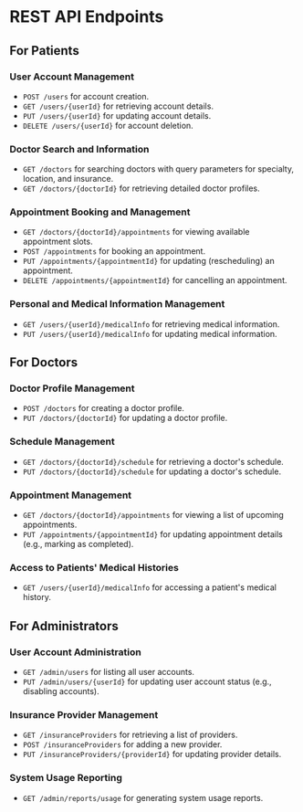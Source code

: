 # REST API Endpoints

## For Patients

### User Account Management
- `POST /users` for account creation.
- `GET /users/{userId}` for retrieving account details.
- `PUT /users/{userId}` for updating account details.
- `DELETE /users/{userId}` for account deletion.

### Doctor Search and Information
- `GET /doctors` for searching doctors with query parameters for specialty, location, and insurance.
- `GET /doctors/{doctorId}` for retrieving detailed doctor profiles.

### Appointment Booking and Management
- `GET /doctors/{doctorId}/appointments` for viewing available appointment slots.
- `POST /appointments` for booking an appointment.
- `PUT /appointments/{appointmentId}` for updating (rescheduling) an appointment.
- `DELETE /appointments/{appointmentId}` for cancelling an appointment.

### Personal and Medical Information Management
- `GET /users/{userId}/medicalInfo` for retrieving medical information.
- `PUT /users/{userId}/medicalInfo` for updating medical information.

## For Doctors

### Doctor Profile Management
- `POST /doctors` for creating a doctor profile.
- `PUT /doctors/{doctorId}` for updating a doctor profile.

### Schedule Management
- `GET /doctors/{doctorId}/schedule` for retrieving a doctor's schedule.
- `PUT /doctors/{doctorId}/schedule` for updating a doctor's schedule.

### Appointment Management
- `GET /doctors/{doctorId}/appointments` for viewing a list of upcoming appointments.
- `PUT /appointments/{appointmentId}` for updating appointment details (e.g., marking as completed).

### Access to Patients' Medical Histories
- `GET /users/{userId}/medicalInfo` for accessing a patient's medical history.

## For Administrators

### User Account Administration
- `GET /admin/users` for listing all user accounts.
- `PUT /admin/users/{userId}` for updating user account status (e.g., disabling accounts).

### Insurance Provider Management
- `GET /insuranceProviders` for retrieving a list of providers.
- `POST /insuranceProviders` for adding a new provider.
- `PUT /insuranceProviders/{providerId}` for updating provider details.

### System Usage Reporting
- `GET /admin/reports/usage` for generating system usage reports.
